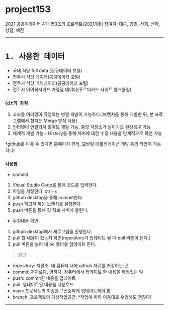 # project153
2021 공공빅데이터 4기 153조의 프로젝트(2021/08)
참여자: 대근, 경민, 선희, 산하, 성렬, 예진

----------
# `1. 사용한 데이터`
- 국내 식당 full data (공공데이터 포털)
- 전주시 식당 데이터(공공데이터 포털)
- 전주시 식당 메뉴데이터(공공데이터 포털)
- 전주시 아이복지카드 가맹점 데이터(푸르미카드 사이트 웹크롤링)


### `Git의 장점`

1. 코드를 여러명이 작업하는 병렬 개발이 가능하다.(브랜치를 통해 개발한 뒤, 본 프로그램에서 합치는 Merge 방식 사용)
2. 인터넷이 연결되지 않아도 개발 가능, 중앙 저장소가 날아가도 원상복구 가능
3. 체계적 개발 가능 - History를 통해 패치에 대한 수정 내용을 단계적으로 확인 가능

*github를 다룰 수 있다면 홈페이지 관리, 모바일 애플리케이션 개발 등의 작업이 가능하다!

### `사용법`
- commit
1. Visual Studio Code를 통해 코드를 입력한다.
2. 파일을 저장한다: ctrl+s
3. github desktop을 통해 commit한다.
4. push 하고자 하는 브랜치를 설정한다.
5. push 버튼을 통해 깃 허브 서버에 올린다.

- 수정내용 확인
1. github desktop에서 새로고침을 진행한다.
2. pull 할 내용이 있는지 확인(repository가 업데이트 될 때 pull 버튼이 뜬다.)
3. pull 버튼을 눌러 내 pc 폴더를 업데이트 한다.


> *참고*

- repository: 저장소. 내 컴퓨터 내에 github 자료를 저장하는 곳
- commit: 저지르다, 범하다. 컴퓨터에서 업데이트 한 내용을 확정짓는 일
- push: commit한 내용을 업데이트
- pull: 업데이트된 내용을 다운로드
- main: 프로젝트의 최종본. *신중하게 업데이트해야 함
- branch: 프로젝트의 가상작업공간. *작업에 따라 마음대로 수정해도 괜찮다!

-----------------
